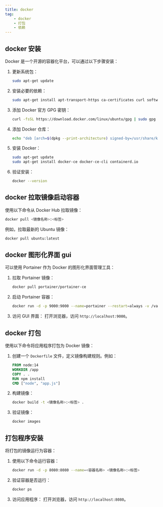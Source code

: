 ```yaml
---
title: docker
tag: 
    - docker
    - 打包
    - 依赖
---
```


## docker 安装

Docker 是一个开源的容器化平台，可以通过以下步骤安装：

1. 更新系统包：
   ```bash
   sudo apt-get update
   ```
2. 安装必要的依赖：
   ```bash
   sudo apt-get install apt-transport-https ca-certificates curl software-properties-common
   ```
3. 添加 Docker 官方 GPG 密钥：
   ```bash
   curl -fsSL https://download.docker.com/linux/ubuntu/gpg | sudo gpg --dearmor -o /usr/share/keyrings/docker-archive-keyring.gpg
   ```
4. 添加 Docker 仓库：
   ```bash
   echo "deb [arch=$(dpkg --print-architecture) signed-by=/usr/share/keyrings/docker-archive-keyring.gpg] https://download.docker.com/linux/ubuntu $(lsb_release -cs) stable" | sudo tee /etc/apt/sources.list.d/docker.list > /dev/null
   ```
5. 安装 Docker：
   ```bash
   sudo apt-get update
   sudo apt-get install docker-ce docker-ce-cli containerd.io
   ```
6. 验证安装：
   ```bash
   docker --version
   ```

## docker 拉取镜像启动容器

使用以下命令从 Docker Hub 拉取镜像：
```bash
docker pull <镜像名称>:<标签>
```
例如，拉取最新的 Ubuntu 镜像：
```bash
docker pull ubuntu:latest
```

## docker 图形化界面 gui

可以使用 Portainer 作为 Docker 的图形化界面管理工具：

1. 拉取 Portainer 镜像：
   ```bash
   docker pull portainer/portainer-ce
   ```
2. 启动 Portainer 容器：
   ```bash
   docker run -d -p 9000:9000 --name=portainer --restart=always -v /var/run/docker.sock:/var/run/docker.sock -v portainer_data:/data portainer/portainer-ce
   ```
3. 访问 GUI 界面：
   打开浏览器，访问 `http://localhost:9000`。

## docker 打包

使用以下命令将应用程序打包为 Docker 镜像：

1. 创建一个 `Dockerfile` 文件，定义镜像构建规则。例如：
   ```dockerfile
   FROM node:14
   WORKDIR /app
   COPY . .
   RUN npm install
   CMD ["node", "app.js"]
   ```
2. 构建镜像：
   ```bash
   docker build -t <镜像名称>:<标签> .
   ```
3. 验证镜像：
   ```bash
   docker images
   ```

## 打包程序安装

将打包的镜像运行为容器：

1. 使用以下命令运行容器：
   ```bash
   docker run -d -p 8080:8080 --name=<容器名称> <镜像名称>:<标签>
   ```
2. 验证容器是否运行：
   ```bash
   docker ps
   ```
3. 访问应用程序：
   打开浏览器，访问 `http://localhost:8080`。